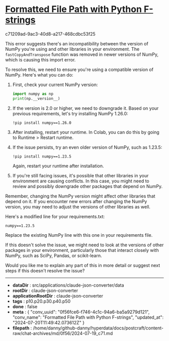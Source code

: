 # [Formatted File Path with Python F-strings](https://claude.ai/chat/0f56fce6-f746-4c1c-94a6-ba5a9279d121)

c71209ad-9ac3-40d8-a217-468cdbc53f25

 This error suggests there's an incompatibility between the version of NumPy you're using and other libraries in your environment. The `fastCopyAndTranspose` function was removed in newer versions of NumPy, which is causing this import error.

To resolve this, we need to ensure you're using a compatible version of NumPy. Here's what you can do:

1. First, check your current NumPy version:

   ```python
   import numpy as np
   print(np.__version__)
   ```

2. If the version is 2.0 or higher, we need to downgrade it. Based on your previous requirements, let's try installing NumPy 1.26.0:

   ```
   !pip install numpy==1.26.0
   ```

3. After installing, restart your runtime. In Colab, you can do this by going to Runtime > Restart runtime.

4. If the issue persists, try an even older version of NumPy, such as 1.23.5:

   ```
   !pip install numpy==1.23.5
   ```

   Again, restart your runtime after installation.

5. If you're still facing issues, it's possible that other libraries in your environment are causing conflicts. In this case, you might need to review and possibly downgrade other packages that depend on NumPy.

Remember, changing the NumPy version might affect other libraries that depend on it. If you encounter new errors after changing the NumPy version, you may need to adjust the versions of other libraries as well.

Here's a modified line for your requirements.txt:

```
numpy==1.23.5
```

Replace the existing NumPy line with this one in your requirements file.

If this doesn't solve the issue, we might need to look at the versions of other packages in your environment, particularly those that interact closely with NumPy, such as SciPy, Pandas, or scikit-learn.

Would you like me to explain any part of this in more detail or suggest next steps if this doesn't resolve the issue?

---

* **dataDir** : src/applications/claude-json-converter/data
* **rootDir** : claude-json-converter
* **applicationRootDir** : claude-json-converter
* **tags** : p10.p20.p30.p40.p50
* **done** : false
* **meta** : {
  "conv_uuid": "0f56fce6-f746-4c1c-94a6-ba5a9279d121",
  "conv_name": "Formatted File Path with Python F-strings",
  "updated_at": "2024-07-20T11:49:42.073612Z"
}
* **filepath** : /home/danny/github-danny/hyperdata/docs/postcraft/content-raw/chat-archives/md/0f56/2024-07-19_c71.md